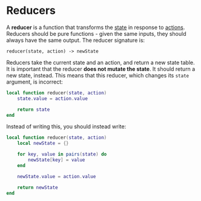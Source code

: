 # Reducers
A **reducer** is a function that transforms the [state](./state.md) in response to [actions](./actions.md). Reducers should be pure functions - given the same inputs, they should always have the same output. The reducer signature is:

```
reducer(state, action) -> newState
```

Reducers take the current state and an action, and return a new state table. It is important that the reducer **does not mutate the state**. It should return a new state, instead. This means that this reducer, which changes its `state` argument, is incorrect:

```lua
local function reducer(state, action)
    state.value = action.value

    return state
end
```

Instead of writing this, you should instead write:

```lua
local function reducer(state, action)
    local newState = {}

    for key, value in pairs(state) do
        newState[key] = value
    end

    newState.value = action.value

    return newState
end
```
